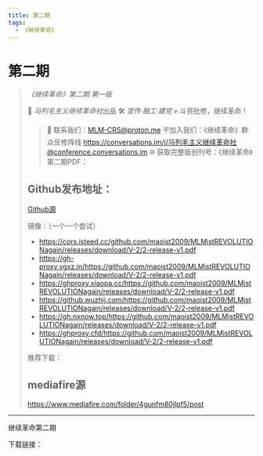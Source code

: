 ```yaml
---
title: 第二期
tags:
  - 《继续革命》
---
```

# 第二期

> *《继续革命》第二期* *第一版*
>
> 📕 *马列毛主义继续革命社*出品
> 🛠️ *宣传·融工·建党*
> ✊ 斗资批修，继续革命！
>
>> 📧 联系我们：MLM-CRS@proton.me
>> 🪧加入我们：《继续革命》群众反修阵线 https://conversations.im/j/马列毛主义继续革命社@conference.conversations.im
>> 🌐 获取完整版创刊号：《继续革命》第二期PDF：
>>
>
> ## Github发布地址：
>
> [Github源](https://github.com/maoist2009/MLMistREVOLUTIONagain/releases/download/V-2/2-release-v1.pdf)
>
> 镜像：（一个一个尝试）
>
> + https://cors.isteed.cc/github.com/maoist2009/MLMistREVOLUTIONagain/releases/download/V-2/2-release-v1.pdf
> + https://gh-proxy.ygxz.in/https://github.com/maoist2009/MLMistREVOLUTIONagain/releases/download/V-2/2-release-v1.pdf
> + https://ghproxy.xiaopa.cc/https://github.com/maoist2009/MLMistREVOLUTIONagain/releases/download/V-2/2-release-v1.pdf
> + https://github.wuzhij.com/https://github.com/maoist2009/MLMistREVOLUTIONagain/releases/download/V-2/2-release-v1.pdf
> + https://gh.nxnow.top/https://github.com/maoist2009/MLMistREVOLUTIONagain/releases/download/V-2/2-release-v1.pdf
> + https://ghproxy.cfd/https://github.com/maoist2009/MLMistREVOLUTIONagain/releases/download/V-2/2-release-v1.pdf
>
> 推荐下载：
>
> ## mediafire源
>
> https://www.mediafire.com/folder/4gunfm80jlpf5/post

---

继续革命第二期

下载链接：
